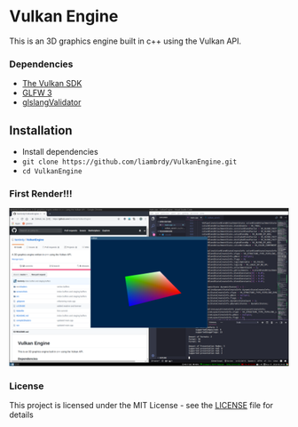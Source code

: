# Vulkan Engine

This is an 3D graphics engine built in c++ using the Vulkan API.

### Dependencies

- [The Vulkan SDK](https://vulkan.lunarg.com/)
- [GLFW 3](https://www.glfw.org/)
- [glslangValidator](https://github.com/KhronosGroup/glslang)

## Installation

- Install dependencies
- `git clone https://github.com/liambrdy/VulkanEngine.git`
- `cd VulkanEngine`

### First Render!!!

![alt text](screenshots/uniformBuffersMVP.png "Using uniform buffers for to MVP")

### License

This project is licensed under the MIT License - see the [LICENSE](LICENSE) file for details
